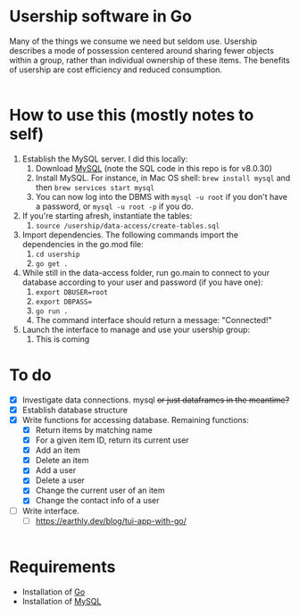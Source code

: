 # Usership software in Go
Many of the things we consume we need but seldom use. Usership describes a mode of possession centered around sharing fewer objects within a group, rather than individual ownership of these items. The benefits of usership are cost efficiency and reduced consumption. <br><br>

# How to use this (mostly notes to self)
1. Establish the MySQL server. I did this locally:
   1. Download [MySQL](https://dev.mysql.com/doc/mysql-installation-excerpt/8.0/en/) (note the SQL code in this repo is for v8.0.30)
   2. Install MySQL. For instance, in Mac OS shell: `brew install mysql` and then `brew services start mysql`
   3. You can now log into the DBMS with `mysql -u root` if you don't have a password, or `mysql -u root -p` if you do.
2. If you're starting afresh, instantiate the tables:
   1. `source /usership/data-access/create-tables.sql`
3. Import dependencies. The following commands import the dependencies in the go.mod file:
   1. `cd usership`
   2. `go get .`
4. While still in the data-access folder, run go.main to connect to your database according to your user and password (if you have one):
   1. `export DBUSER=root`
   2. `export DBPASS=`
   3. `go run .`
   4. The command interface should return a message: "Connected!"
5. Launch the interface to manage and use your usership group:
   1. This is coming

# To do
- [x] Investigate data connections. mysql ~~or just dataframes in the meantime?~~
- [x] Establish database structure
- [x] Write functions for accessing database. Remaining functions:
  - [x] Return items by matching name
  - [x] For a given item ID, return its current user
  - [x] Add an item
  - [x] Delete an item
  - [x] Add a user
  - [x] Delete a user
  - [x] Change the current user of an item
  - [x] Change the contact info of a user
- [ ] Write interface.
  - [ ] https://earthly.dev/blog/tui-app-with-go/ <br><br>

# Requirements
* Installation of [Go](https://go.dev/doc/install)
* Installation of [MySQL](https://dev.mysql.com/doc/mysql-installation-excerpt/5.7/en/)
